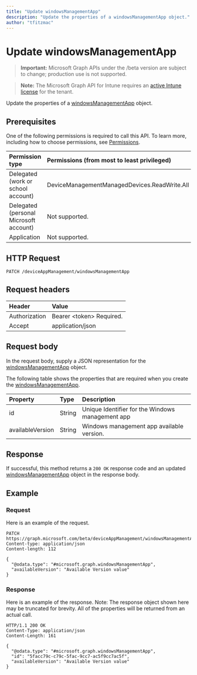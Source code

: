 ```yaml
---
title: "Update windowsManagementApp"
description: "Update the properties of a windowsManagementApp object."
author: "tfitzmac"
---
```


# Update windowsManagementApp

> **Important:** Microsoft Graph APIs under the /beta version are subject to change; production use is not supported.

> **Note:** The Microsoft Graph API for Intune requires an [active Intune license](https://go.microsoft.com/fwlink/?linkid=839381) for the tenant.

Update the properties of a [windowsManagementApp](../resources/intune-devices-windowsmanagementapp.md) object.

## Prerequisites
One of the following permissions is required to call this API. To learn more, including how to choose permissions, see [Permissions](/concepts/permissions-reference.md).

|Permission type|Permissions (from most to least privileged)|
|:---|:---|
|Delegated (work or school account)|DeviceManagementManagedDevices.ReadWrite.All|
|Delegated (personal Microsoft account)|Not supported.|
|Application|Not supported.|

## HTTP Request
<!-- {
  "blockType": "ignored"
}
-->
``` http
PATCH /deviceAppManagement/windowsManagementApp
```

## Request headers
|Header|Value|
|:---|:---|
|Authorization|Bearer &lt;token&gt; Required.|
|Accept|application/json|

## Request body
In the request body, supply a JSON representation for the [windowsManagementApp](../resources/intune-devices-windowsmanagementapp.md) object.

The following table shows the properties that are required when you create the [windowsManagementApp](../resources/intune-devices-windowsmanagementapp.md).

|Property|Type|Description|
|:---|:---|:---|
|id|String|Unique Identifier for the Windows management app|
|availableVersion|String|Windows management app available version.|



## Response
If successful, this method returns a `200 OK` response code and an updated [windowsManagementApp](../resources/intune-devices-windowsmanagementapp.md) object in the response body.

## Example

### Request
Here is an example of the request.
``` http
PATCH https://graph.microsoft.com/beta/deviceAppManagement/windowsManagementApp
Content-type: application/json
Content-length: 112

{
  "@odata.type": "#microsoft.graph.windowsManagementApp",
  "availableVersion": "Available Version value"
}
```

### Response
Here is an example of the response. Note: The response object shown here may be truncated for brevity. All of the properties will be returned from an actual call.
``` http
HTTP/1.1 200 OK
Content-Type: application/json
Content-Length: 161

{
  "@odata.type": "#microsoft.graph.windowsManagementApp",
  "id": "5facc79c-c79c-5fac-9cc7-ac5f9cc7ac5f",
  "availableVersion": "Available Version value"
}
```



